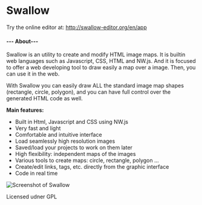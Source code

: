 # Swallow
Try the online editor at: http://swallow-editor.org/en/app
 
#### --- About---
Swallow is an utility to create and modify HTML image maps. It is builtin web languages such as 
Javascript, CSS, HTML and NW.js. And it is focused to offer a web developing tool to draw easily a map 
over a image. Then, you can use it in the web.

With Swallow you can easily draw ALL the standard image map shapes (rectangle, circle, polygon), 
and you can have full control over the generated HTML code as well.

**Main features:**

   * Built in Html, Javascript and CSS using NW.js
   * Very fast and light
   * Comfortable and intuitive interface
   * Load seamlessly high resolution images
   * Saved/load your projects to work on them later
   * High flexibility: independent maps of the images
   * Various tools to create maps: circle, rectangle, polygon …
   * Create/edit links, tags, etc. directly from the graphic interface
   * Code in real time
 
   
  ![Screenshot of Swallow](https://joancipria.files.wordpress.com/2016/10/2016-10-17-174549_1366x768_scrot.png)

Licensed udner GPL
